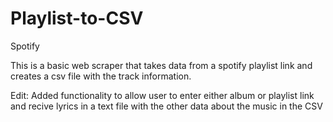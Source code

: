 # Playlist-to-CSV
Spotify

This is a basic web scraper that takes data from a spotify playlist link and creates a csv file with the track information.

Edit: Added functionality to allow user to enter either album or playlist link and recive lyrics in a text file with the other data about the music in the CSV
